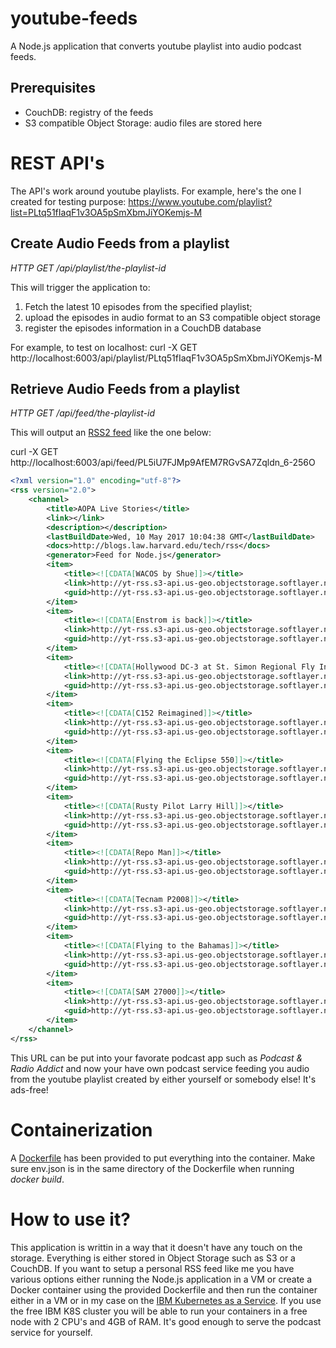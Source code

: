 # youtube-feeds
A Node.js application that converts youtube playlist into audio podcast feeds.

## Prerequisites
  * CouchDB: registry of the feeds
  * S3 compatible Object Storage: audio files are stored here

# REST API's
The API's work around youtube playlists.  For example, here's the one I created for testing purpose: https://www.youtube.com/playlist?list=PLtq51fIaqF1v3OA5pSmXbmJiYOKemjs-M

## Create Audio Feeds from a playlist

_HTTP GET /api/playlist/the-playlist-id_

This will trigger the application to:
 1. Fetch the latest 10 episodes from the specified playlist;
 2. upload the episodes in audio format to an S3 compatible object storage
 3. register the episodes information in a CouchDB database

For example, to test on localhost: curl -X GET http://localhost:6003/api/playlist/PLtq51fIaqF1v3OA5pSmXbmJiYOKemjs-M

## Retrieve Audio Feeds from a playlist

_HTTP GET /api/feed/the-playlist-id_

This will output an [RSS2 feed](https://en.wikipedia.org/wiki/RSS) like the one below:

curl -X GET http://localhost:6003/api/feed/PL5iU7FJMp9AfEM7RGvSA7Zqldn_6-256O
```xml
<?xml version="1.0" encoding="utf-8"?>
<rss version="2.0">
    <channel>
        <title>AOPA Live Stories</title>
        <link></link>
        <description></description>
        <lastBuildDate>Wed, 10 May 2017 10:04:38 GMT</lastBuildDate>
        <docs>http://blogs.law.harvard.edu/tech/rss</docs>
        <generator>Feed for Node.js</generator>
        <item>
            <title><![CDATA[WACOS by Shue]]></title>
            <link>http://yt-rss.s3-api.us-geo.objectstorage.softlayer.net/nQUY8AVI-bQ.m4a</link>
            <guid>http://yt-rss.s3-api.us-geo.objectstorage.softlayer.net/nQUY8AVI-bQ.m4a</guid>
        </item>
        <item>
            <title><![CDATA[Enstrom is back]]></title>
            <link>http://yt-rss.s3-api.us-geo.objectstorage.softlayer.net/n04Vujw-ew0.m4a</link>
            <guid>http://yt-rss.s3-api.us-geo.objectstorage.softlayer.net/n04Vujw-ew0.m4a</guid>
        </item>
        <item>
            <title><![CDATA[Hollywood DC-3 at St. Simon Regional Fly In]]></title>
            <link>http://yt-rss.s3-api.us-geo.objectstorage.softlayer.net/kLqLh270TIE.m4a</link>
            <guid>http://yt-rss.s3-api.us-geo.objectstorage.softlayer.net/kLqLh270TIE.m4a</guid>
        </item>
        <item>
            <title><![CDATA[C152 Reimagined]]></title>
            <link>http://yt-rss.s3-api.us-geo.objectstorage.softlayer.net/emFGqo9qAZA.m4a</link>
            <guid>http://yt-rss.s3-api.us-geo.objectstorage.softlayer.net/emFGqo9qAZA.m4a</guid>
        </item>
        <item>
            <title><![CDATA[Flying the Eclipse 550]]></title>
            <link>http://yt-rss.s3-api.us-geo.objectstorage.softlayer.net/W789q2tP9Qs.m4a</link>
            <guid>http://yt-rss.s3-api.us-geo.objectstorage.softlayer.net/W789q2tP9Qs.m4a</guid>
        </item>
        <item>
            <title><![CDATA[Rusty Pilot Larry Hill]]></title>
            <link>http://yt-rss.s3-api.us-geo.objectstorage.softlayer.net/O_ST1tAY-ts.m4a</link>
            <guid>http://yt-rss.s3-api.us-geo.objectstorage.softlayer.net/O_ST1tAY-ts.m4a</guid>
        </item>
        <item>
            <title><![CDATA[Repo Man]]></title>
            <link>http://yt-rss.s3-api.us-geo.objectstorage.softlayer.net/O4j3ynnEQKs.m4a</link>
            <guid>http://yt-rss.s3-api.us-geo.objectstorage.softlayer.net/O4j3ynnEQKs.m4a</guid>
        </item>
        <item>
            <title><![CDATA[Tecnam P2008]]></title>
            <link>http://yt-rss.s3-api.us-geo.objectstorage.softlayer.net/G2QqmQLiJTM.m4a</link>
            <guid>http://yt-rss.s3-api.us-geo.objectstorage.softlayer.net/G2QqmQLiJTM.m4a</guid>
        </item>
        <item>
            <title><![CDATA[Flying to the Bahamas]]></title>
            <link>http://yt-rss.s3-api.us-geo.objectstorage.softlayer.net/DLtdjA_qkYY.m4a</link>
            <guid>http://yt-rss.s3-api.us-geo.objectstorage.softlayer.net/DLtdjA_qkYY.m4a</guid>
        </item>
        <item>
            <title><![CDATA[SAM 27000]]></title>
            <link>http://yt-rss.s3-api.us-geo.objectstorage.softlayer.net/BlKWMKpSiW0.m4a</link>
            <guid>http://yt-rss.s3-api.us-geo.objectstorage.softlayer.net/BlKWMKpSiW0.m4a</guid>
        </item>
    </channel>
</rss>
```
This URL can be put into your favorate podcast app such as _Podcast & Radio Addict_ and now your have own podcast service feeding you audio from the youtube playlist created by either yourself or somebody else!  It's ads-free!

# Containerization
A [Dockerfile](https://github.com/songlining/dockerfiles/blob/master/youtube-feeds/Dockerfile) has been provided to put everything into the container. Make sure env.json is in the same directory of the Dockerfile when running _docker build_.

# How to use it?
This application is writtin in a way that it doesn't have any touch on the storage.  Everything is either stored in Object Storage such as S3 or a CouchDB.  If you want to setup a personal RSS feed like me you have various options either running the Node.js application in a VM or create a Docker container using the provided Dockerfile and then run the container either in a VM or in my case on the [IBM Kubernetes as a Service](https://console.ng.bluemix.net/catalog/?taxonomyNavigation=containers&category=containers). If you use the free IBM K8S cluster you will be able to run your containers in a free node with 2 CPU's and 4GB of RAM. It's good enough to serve the podcast service for yourself.

